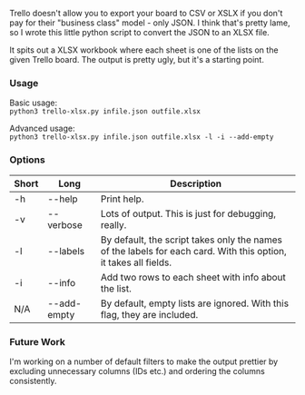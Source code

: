 Trello doesn't allow you to export your board to CSV or XSLX if you don't pay for their "business class" model - only JSON. I think that's pretty lame, so I wrote this little python script to convert the JSON to an XLSX file.

It spits out a XLSX workbook where each sheet is one of the lists on the given Trello board. The output is pretty ugly, but it's a starting point.

### Usage
Basic usage:  
`python3 trello-xlsx.py infile.json outfile.xlsx`

Advanced usage:  
`python3 trello-xlsx.py infile.json outfile.xlsx -l -i --add-empty`

### Options
| Short | Long | Description |
| --- | --- | --- |
| -h | --help | Print help. |
| -v | --verbose | Lots of output. This is just for debugging, really. |
| -l | --labels | By default, the script takes only the names of the labels for each card. With this option, it takes all fields. |
| -i | --info | Add two rows to each sheet with info about the list. |
| N/A | --add-empty | By default, empty lists are ignored. With this flag, they are included. |

### Future Work
I'm working on a number of default filters to make the output prettier by excluding unnecessary columns (IDs etc.) and ordering the columns consistently.